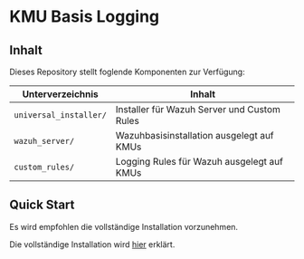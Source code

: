 # KMU Basis Logging

## Inhalt
Dieses Repository stellt foglende Komponenten zur Verfügung:

| Unterverzeichnis       | Inhalt                                      |
| ---------------------- | ------------------------------------------- |
| `universal_installer/` | Installer für Wazuh Server und Custom Rules |
| `wazuh_server/`        | Wazuhbasisinstallation ausgelegt auf KMUs   |
| `custom_rules/`        | Logging Rules für Wazuh ausgelegt auf KMUs  |

## Quick Start
Es wird empfohlen die vollständige Installation vorzunehmen.

Die vollständige Installation wird [hier](universal_installer/README.md#Installation) erklärt.